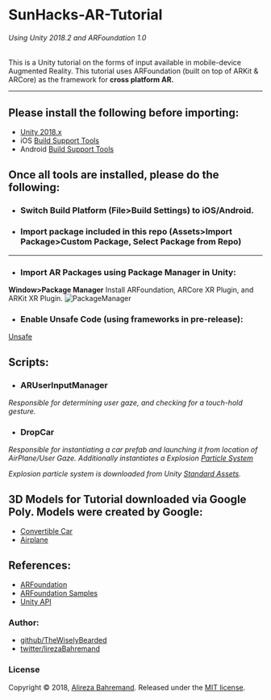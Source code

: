 # SunHacks-AR-Tutorial
###### *Using Unity 2018.2 and ARFoundation 1.0*
This is a Unity tutorial on the forms of input available in mobile-device Augmented Reality. This tutorial uses ARFoundation (built on top of ARKit & ARCore) as the framework for **cross platform AR.**

---

## Please install the following before importing:
* [Unity 2018.x](https://unity3d.com/get-unity/download/archive)
* iOS [Build Support Tools](https://unity3d.com/learn/tutorials/topics/mobile-touch/building-your-unity-game-ios-device-testing)
* Android [Build Support Tools](https://unity3d.com/learn/tutorials/topics/mobile-touch/building-your-unity-game-android-device-testing)

## Once all tools are installed, please do the following:

* ### Switch Build Platform (**File>Build Settings**) to iOS/Android.
* ### Import package included in this repo (**Assets>Import Package>Custom Package, Select Package from Repo**)
---
* ### Import AR Packages using Package Manager in Unity:
**Window>Package Manager**
Install ARFoundation, ARCore XR Plugin, and ARKit XR Plugin.
![PackageManager](https://i.imgur.com/7yPZN8gm.gif)

* ### Enable Unsafe Code (using frameworks in pre-release):
[Unsafe](https://i.imgur.com/2sdAXHRm.png)

## Scripts:
* ### ARUserInputManager
_Responsible for determining user gaze, and checking for a touch-hold gesture._
* ### DropCar
_Responsible for instantiating a car prefab and launching it from location of AirPlane/User Gaze. Additionally instantiates a Explosion [Particle System](https://docs.unity3d.com/Manual/ParticleSystems.html)_

_Explosion particle system is downloaded from Unity [Standard Assets](https://assetstore.unity.com/packages/essentials/asset-packs/standard-assets-32351)._

## 3D Models for Tutorial downloaded via Google Poly. Models were created by Google:
* [Convertible Car](https://poly.google.com/view/dggOiBLYyuR)
* [Airplane](https://poly.google.com/view/8VysVKMXN2J)

## References:
* [ARFoundation](https://docs.unity3d.com/Packages/com.unity.xr.arfoundation@1.0/manual/index.html)
* [ARFoundation Samples](https://github.com/Unity-Technologies/arfoundation-samples)
* [Unity API](https://docs.unity3d.com/ScriptReference/MonoBehaviour.html)

### Author:
* [github/TheWiselyBearded](https://github.com/TheWiselyBearded)
* [twitter/lirezaBahremand](https://twitter.com/lirezabahremand)

### License

Copyright © 2018, [Alireza Bahremand](https://github.com/TheWiselyBearded).
Released under the [MIT license](LICENSE).
